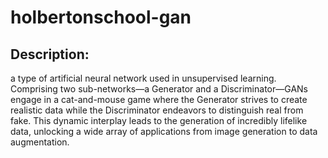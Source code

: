# holbertonschool-gan

## Description:

a type of artificial neural network used in unsupervised learning. Comprising two sub-networks—a Generator and a Discriminator—GANs engage in a cat-and-mouse game where the Generator strives to create realistic data while the Discriminator endeavors to distinguish real from fake. This dynamic interplay leads to the generation of incredibly lifelike data, unlocking a wide array of applications from image generation to data augmentation.
